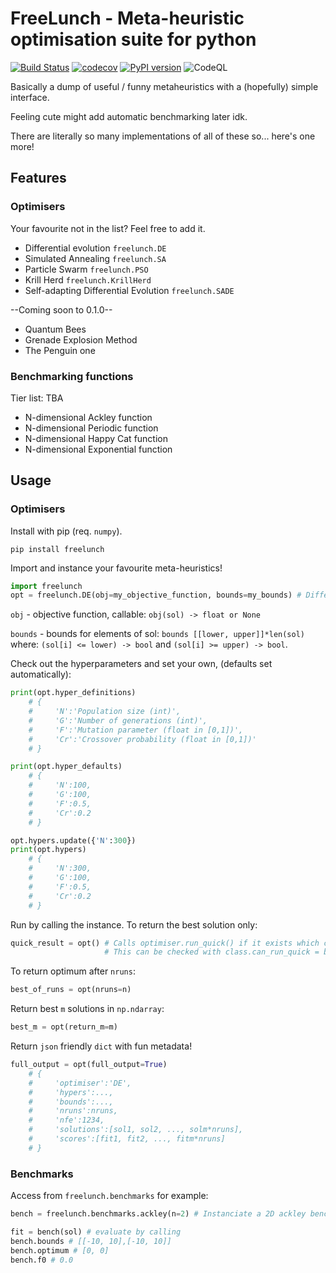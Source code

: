 # FreeLunch - Meta-heuristic optimisation suite for python


[![Build Status](https://travis-ci.com/MDCHAMP/FreeLunch.svg?branch=main)](https://travis-ci.com/MDCHAMP/FreeLunch) [![codecov](https://codecov.io/gh/MDCHAMP/FreeLunch/branch/main/graph/badge.svg)](https://codecov.io/gh/MDCHAMP/FreeLunch) [![PyPI version](https://badge.fury.io/py/freelunch.svg)](https://badge.fury.io/py/freelunch) ![CodeQL](https://github.com/MDCHAMP/FreeLunch/workflows/CodeQL/badge.svg)

Basically a dump of useful / funny metaheuristics with a (hopefully) simple interface. 

Feeling cute might add automatic benchmarking later idk.

There are literally so many implementations of all of these so... here's one more! 

## Features

### Optimisers

Your favourite not in the list? Feel free to add it.

- Differential evolution `freelunch.DE`
- Simulated Annealing `freelunch.SA`
- Particle Swarm `freelunch.PSO`
- Krill Herd `freelunch.KrillHerd`
- Self-adapting Differential Evolution `freelunch.SADE`

--Coming soon to 0.1.0--

- Quantum Bees
- Grenade Explosion Method
- The Penguin one


### Benchmarking functions

Tier list: TBA

- N-dimensional Ackley function
- N-dimensional Periodic function
- N-dimensional Happy Cat function
- N-dimensional Exponential function

## Usage

### Optimisers

Install with pip (req. `numpy`).

```
pip install freelunch
```

Import and instance your favourite meta-heuristics!

```python
import freelunch
opt = freelunch.DE(obj=my_objective_function, bounds=my_bounds) # Differential evolution
```

`obj` - objective function, callable: `obj(sol) -> float or None`


`bounds` - bounds for elements of sol: `bounds [[lower, upper]]*len(sol)` 
where: `(sol[i] <= lower) -> bool` and `(sol[i] >= upper) -> bool`.

Check out the hyperparameters and set your own, (defaults set automatically):

```python
print(opt.hyper_definitions)
    # {
    #     'N':'Population size (int)',
    #     'G':'Number of generations (int)',
    #     'F':'Mutation parameter (float in [0,1])',
    #     'Cr':'Crossover probability (float in [0,1])'
    # }

print(opt.hyper_defaults)
    # {
    #     'N':100,
    #     'G':100,
    #     'F':0.5,
    #     'Cr':0.2
    # }

opt.hypers.update({'N':300})
print(opt.hypers)
    # {
    #     'N':300,
    #     'G':100,
    #     'F':0.5,
    #     'Cr':0.2
    # }
```

Run by calling the instance. To return the best solution only:

```python
quick_result = opt() # Calls optimiser.run_quick() if it exists which can be faster
                     # This can be checked with class.can_run_quick = bool
```

To return optimum after `nruns`:

```python
best_of_runs = opt(nruns=n) 
```

Return best `m` solutions in `np.ndarray`:

```python
best_m = opt(return_m=m)
```

Return `json` friendly `dict` with fun metadata!

```python
full_output = opt(full_output=True)
    # {
    #     'optimiser':'DE',
    #     'hypers':...,
    #     'bounds':...,
    #     'nruns':nruns,
    #     'nfe':1234,
    #     'solutions':[sol1, sol2, ..., solm*nruns],
    #     'scores':[fit1, fit2, ..., fitm*nruns]
    # }

```

### Benchmarks 

Access from `freelunch.benchmarks` for example:

```python
bench = freelunch.benchmarks.ackley(n=2) # Instanciate a 2D ackley benchmark function

fit = bench(sol) # evaluate by calling
bench.bounds # [[-10, 10],[-10, 10]]
bench.optimum # [0, 0] 
bench.f0 # 0.0
```

